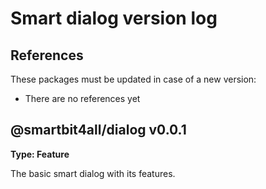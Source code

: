 # Smart dialog version log

## References

These packages must be updated in case of a new version:

-   There are no references yet

## @smartbit4all/dialog v0.0.1

**Type: Feature**

The basic smart dialog with its features.
